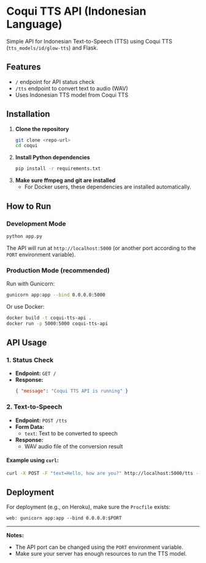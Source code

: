 # Coqui TTS API (Indonesian Language)

Simple API for Indonesian Text-to-Speech (TTS) using Coqui TTS (`tts_models/id/glow-tts`) and Flask.

## Features

- `/` endpoint for API status check
- `/tts` endpoint to convert text to audio (WAV)
- Uses Indonesian TTS model from Coqui TTS

## Installation

1. **Clone the repository**
   ```bash
   git clone <repo-url>
   cd coqui
   ```
2. **Install Python dependencies**
   ```bash
   pip install -r requirements.txt
   ```
3. **Make sure ffmpeg and git are installed**
   - For Docker users, these dependencies are installed automatically.

## How to Run

### Development Mode

```bash
python app.py
```

The API will run at `http://localhost:5000` (or another port according to the `PORT` environment variable).

### Production Mode (recommended)

Run with Gunicorn:

```bash
gunicorn app:app --bind 0.0.0.0:5000
```

Or use Docker:

```bash
docker build -t coqui-tts-api .
docker run -p 5000:5000 coqui-tts-api
```

## API Usage

### 1. Status Check

- **Endpoint:** `GET /`
- **Response:**
  ```json
  { "message": "Coqui TTS API is running" }
  ```

### 2. Text-to-Speech

- **Endpoint:** `POST /tts`
- **Form Data:**
  - `text`: Text to be converted to speech
- **Response:**
  - WAV audio file of the conversion result

#### Example using `curl`:

```bash
curl -X POST -F "text=Hello, how are you?" http://localhost:5000/tts --output output.wav
```

## Deployment

For deployment (e.g., on Heroku), make sure the `Procfile` exists:

```
web: gunicorn app:app --bind 0.0.0.0:$PORT
```

---

**Notes:**

- The API port can be changed using the `PORT` environment variable.
- Make sure your server has enough resources to run the TTS model.
